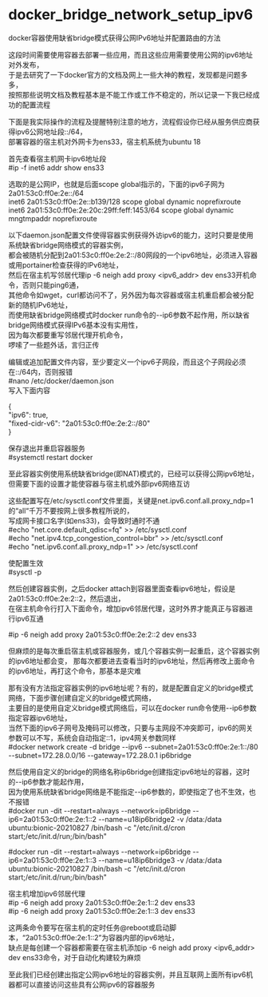 # docker_bridge_network_setup_ipv6
docker容器使用缺省bridge模式获得公网IPv6地址并配置路由的方法  
  
这段时间需要使用容器去部署一些应用，而且这些应用需要使用公网的ipv6地址对外发布，  
于是去研究了一下docker官方的文档及网上一些大神的教程，发现都是问题多多，  
按照那些说明文档及教程基本是不能工作或工作不稳定的，所以记录一下我已经成功的配置流程 
  
下面是我实际操作的流程及提醒特别注意的地方，流程假设你已经从服务供应商获得ipv6公网地址段::/64，  
部署容器的宿主机对外网卡为ens33，宿主机系统为ubuntu 18  
  
首先查看宿主机网卡ipv6地址段  
#ip -f inet6 addr show ens33  
  
选取的是公网IP，也就是后面scope global指示的，下面的ipv6子网为2a01:53c0:ff0e:2e::/64  
inet6 2a01:53c0:ff0e:2e::b139/128 scope global dynamic noprefixroute  
inet6 2a01:53c0:ff0e:2e:20c:29ff:feff:1453/64 scope global dynamic mngtmpaddr noprefixroute  
  
  
以下daemon.json配置文件使得容器实例获得外访ipv6的能力，这时只要是使用系统缺省bridge网络模式的容器实例，  
都会被随机分配到2a01:53c0:ff0e:2e:2::/80网段的一个ipv6地址，必须进入容器或用portainer检查获得的IPv6地址，  
然后在宿主机写邻居代理ip -6 neigh add proxy <ipv6_addr> dev ens33开机命令，否则只能ping6通，  
其他命令如wget，curl都访问不了，另外因为每次容器或宿主机重启都会被分配新的随机IPv6地址，  
而使用缺省bridge网络模式时docker run命令的--ip6参数不起作用，所以缺省bridge网络模式获得IPv6基本没有实用性，  
因为每次都要重写邻居代理开机命令，  
啰嗦了一些题外话，言归正传  
  
  
编辑或追加配置文件内容，至少要定义一个ipv6子网段，而且这个子网段必须在::/64内，否则报错  
#nano /etc/docker/daemon.json  
写入下面内容  
  
{  
"ipv6": true,  
"fixed-cidr-v6": "2a01:53c0:ff0e:2e:2::/80"  
}  
  
保存退出并重启容器服务  
#systemctl restart docker  
  
至此容器实例使用系统缺省bridge(即NAT)模式的，已经可以获得公网ipv6地址，  
但需要下面的设置才能使容器与宿主机或外部ipv6网络互访  
  
这些配置写在/etc/sysctl.conf文件里面，关键是net.ipv6.conf.all.proxy_ndp=1的“all“千万不要按网上很多教程所说的，  
写成网卡接口名字(如ens33)，会导致时通时不通  
#echo "net.core.default_qdisc=fq" >> /etc/sysctl.conf  
#echo "net.ipv4.tcp_congestion_control=bbr" >> /etc/sysctl.conf  
#echo "net.ipv6.conf.all.proxy_ndp=1" >> /etc/sysctl.conf  
  
  
使配置生效  
#sysctl -p  

然后创建容器实例，之后docker attach到容器里面查看ipv6地址，假设是2a01:53c0:ff0e:2e:2::2，然后退出，  
在宿主机命令行打入下面命令，增加ipv6邻居代理，这时外界才能真正与容器进行ipv6互通  
  
#ip -6 neigh add proxy 2a01:53c0:ff0e:2e:2::2 dev ens33  
  
但麻烦的是每次重启宿主机或容器服务，或几个容器实例一起重启，这个容器实例的ipv6地址都会变，
那每次都要进去查看当时的ipv6地址，然后再修改上面命令的ipv6地址，再打这个命令，那基本是灾难  
  
那有没有方法指定容器实例的ipv6地址呢？有的，就是配置自定义的bridge模式网络，下面步骤创建自定义的bridge模式网络，  
主要目的是使用自定义bridge模式网络后，可以在docker run命令使用--ip6参数指定容器ipv6地址，  
当然下面的ipv6子网号及掩码可以修改，只要与主网段不冲突即可，ipv6的网关参数可以不写，系统会自动指定::1，ipv4网关参数同样  
#docker network create -d bridge --ipv6 --subnet=2a01:53c0:ff0e:2e:1::/80 --subnet=172.28.0.0/16 --gateway=172.28.0.1 ip6bridge  
  
然后使用自定义的bridge的网络名称ip6bridge创建指定ipv6地址的容器，这时的--ip6参数才能起作用，  
因为使用系统缺省bridge网络是不能指定--ip6参数的，即使指定了也不生效，也不报错  
#docker run -dit --restart=always --network=ip6bridge --ip6=2a01:53c0:ff0e:2e:1::2 --name=u18ip6bridge2 -v /data:/data ubuntu:bionic-20210827 /bin/bash -c "/etc/init.d/cron start;/etc/init.d/run;/bin/bash" 
  
#docker run -dit --restart=always --network=ip6bridge --ip6=2a01:53c0:ff0e:2e:1::3 --name=u18ip6bridge3 -v /data:/data ubuntu:bionic-20210827 /bin/bash -c "/etc/init.d/cron start;/etc/init.d/run;/bin/bash" 
 
  
宿主机增加ipv6邻居代理  
#ip -6 neigh add proxy 2a01:53c0:ff0e:2e:1::2 dev ens33  
#ip -6 neigh add proxy 2a01:53c0:ff0e:2e:1::3 dev ens33  
  
这两条命令要写在宿主机的定时任务@reboot或启动脚本，“2a01:53c0:ff0e:2e:1::2”为容器内部的ipv6地址，  
缺点是每创建一个容器都需要在宿主机添加ip -6 neigh add proxy <ipv6_addr> dev ens33命令，对于自动化构建较为麻烦  
  
  
至此我们已经创建出指定公网ipv6地址的容器实例，并且互联网上面所有ipv6机器都可以直接访问这些具有公网ipv6的容器服务  
  
